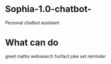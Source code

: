 # Sophia-1.0-chatbot-
Personal chatbot assistant 

# What can do
greet
maths
websearch
funfact
joke
set reminder
